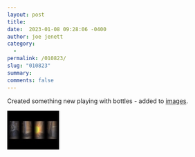 ```yaml
---
layout: post
title: 
date:  2023-01-08 09:28:06 -0400
author: joe jenett
category:
  -  
permalink: /010823/
slug: "010823"
summary: 
comments: false
---
```

<p>Created something new playing with bottles - added to <a href="/images/">images</a>.</p>

<a href="/images/show/?image=playing-with-bottles"><img alt="playing with bottles" src="/images/thumbs/thumb_playing-with-bottles.jpg"></a>

<a href="https://brid.gy/publish/mastodon"></a>